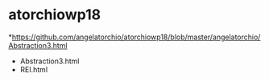# atorchiowp18

*https://github.com/angelatorchio/atorchiowp18/blob/master/angelatorchio/Abstraction3.html

* Abstraction3.html
* REI.html
